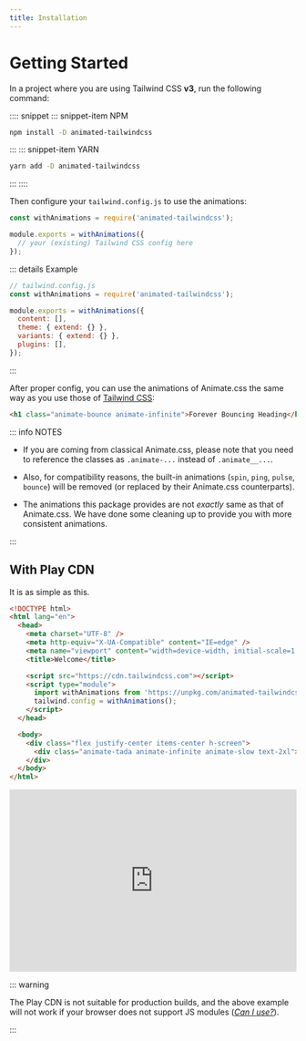 ```yaml
---
title: Installation
---
```


<!-- markdownlint-disable MD025 MD033 -->

# Getting Started

In a project where you are using Tailwind CSS **v3**, run the following command:

:::: snippet
::: snippet-item NPM

```bash
npm install -D animated-tailwindcss
```

:::
::: snippet-item YARN

```bash
yarn add -D animated-tailwindcss
```

:::
::::

Then configure your `tailwind.config.js` to use the animations:

```js
const withAnimations = require('animated-tailwindcss');

module.exports = withAnimations({
  // your (existing) Tailwind CSS config here
});
```

::: details Example

```js
// tailwind.config.js
const withAnimations = require('animated-tailwindcss');

module.exports = withAnimations({
  content: [],
  theme: { extend: {} },
  variants: { extend: {} },
  plugins: [],
});
```

:::

After proper config, you can use the animations of Animate.css the same way as you use those of [Tailwind CSS](https://tailwindcss.com/docs/animation):

```html
<h1 class="animate-bounce animate-infinite">Forever Bouncing Heading</h1>
```

::: info NOTES

- If you are coming from classical Animate.css, please note that you need to reference the classes as `.animate-...` instead of `.animate__...`.

- Also, for compatibility reasons, the built-in animations (`spin`, `ping`, `pulse`, `bounce`) will be removed (or replaced by their Animate.css counterparts).

- The animations this package provides are not _exactly_ same as that of Animate.css. We have done some cleaning up to provide you with more consistent animations.

:::

## With Play CDN

It is as simple as this.

```html
<!DOCTYPE html>
<html lang="en">
  <head>
    <meta charset="UTF-8" />
    <meta http-equiv="X-UA-Compatible" content="IE=edge" />
    <meta name="viewport" content="width=device-width, initial-scale=1.0" />
    <title>Welcome</title>

    <script src="https://cdn.tailwindcss.com"></script>
    <script type="module">
      import withAnimations from 'https://unpkg.com/animated-tailwindcss';
      tailwind.config = withAnimations();
    </script>
  </head>

  <body>
    <div class="flex justify-center items-center h-screen">
      <div class="animate-tada animate-infinite animate-slow text-2xl">Hi!</div>
    </div>
  </body>
</html>
```

<iframe
  height="320"
  style="width: 100%"
  scrolling="no"
  title="animated-tailwindcss"
  src="https://codepen.io/divyansh_singh/embed/preview/podorWx?default-tab=result&editable=true&theme-id=dark"
  frameborder="0"
  loading="lazy"
  allowtransparency="true"
  allowfullscreen="true"
>
  See the Pen <a href="https://codepen.io/divyansh_singh/pen/podorWx"> animated-tailwindcss</a> by
  Divyansh Singh (<a href="https://codepen.io/divyansh_singh">@divyansh_singh</a>) on
  <a href="https://codepen.io">CodePen</a>.
</iframe>

::: warning

The Play CDN is not suitable for production builds, and the above example will not work if your browser does not support JS modules (_[Can I use?](https://caniuse.com/es6-module)_).

:::
